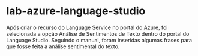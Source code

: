 # lab-azure-language-studio

Após criar o recurso do Language Service no portal do Azure, foi selecionada a opção Análise de Sentimentos de Texto dentro do portal do Language Studio.
Seguindo o manual, foram inseridas algumas frases para que fosse feita a análise sentimental do texto.
